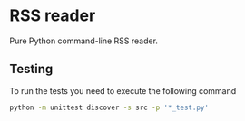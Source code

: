 # RSS reader

Pure Python command-line RSS reader.

## Testing

To run the tests you need to execute the following command

```bash
python -m unittest discover -s src -p '*_test.py'
```
